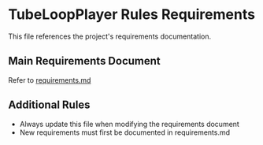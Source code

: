 # TubeLoopPlayer Rules Requirements

This file references the project's requirements documentation.

## Main Requirements Document

Refer to [requirements.md](../docs/requirements.md)

## Additional Rules

- Always update this file when modifying the requirements document
- New requirements must first be documented in requirements.md
